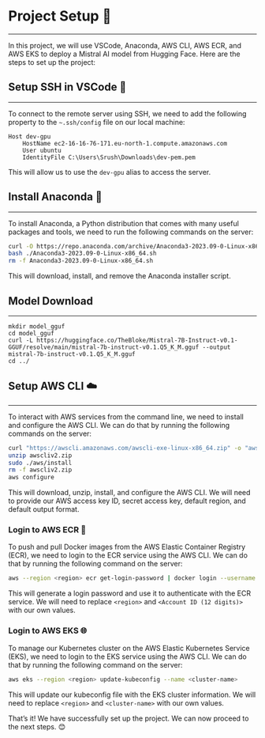 # Project Setup 🚀
---
In this project, we will use VSCode, Anaconda, AWS CLI, AWS ECR, and AWS EKS to deploy a Mistral AI model from Hugging Face. Here are the steps to set up the project:
## Setup SSH in VSCode 🔑
---
To connect to the remote server using SSH, we need to add the following property to the `~.ssh/config` file on our local machine:
```properties
Host dev-gpu
    HostName ec2-16-16-76-171.eu-north-1.compute.amazonaws.com
    User ubuntu
    IdentityFile C:\Users\Srush\Downloads\dev-pem.pem
```
This will allow us to use the `dev-gpu` alias to access the server.

## Install Anaconda 🐍
---
To install Anaconda, a Python distribution that comes with many useful packages and tools, we need to run the following commands on the server:
```bash
curl -O https://repo.anaconda.com/archive/Anaconda3-2023.09-0-Linux-x86_64.sh
bash ./Anaconda3-2023.09-0-Linux-x86_64.sh
rm -f Anaconda3-2023.09-0-Linux-x86_64.sh
```
This will download, install, and remove the Anaconda installer script.

## Model Download
---
```
mkdir model_gguf
cd model_gguf
curl -L https://huggingface.co/TheBloke/Mistral-7B-Instruct-v0.1-GGUF/resolve/main/mistral-7b-instruct-v0.1.Q5_K_M.gguf --output mistral-7b-instruct-v0.1.Q5_K_M.gguf
cd ../
```

## Setup AWS CLI ☁️
---
To interact with AWS services from the command line, we need to install and configure the AWS CLI. We can do that by running the following commands on the server:
```bash
curl "https://awscli.amazonaws.com/awscli-exe-linux-x86_64.zip" -o "awscliv2.zip"
unzip awscliv2.zip
sudo ./aws/install
rm -f awscliv2.zip
aws configure
```
This will download, unzip, install, and configure the AWS CLI. We will need to provide our AWS access key ID, secret access key, default region, and default output format.

### Login to AWS ECR 🐳
To push and pull Docker images from the AWS Elastic Container Registry (ECR), we need to login to the ECR service using the AWS CLI. We can do that by running the following command on the server:
```bash
aws --region <region> ecr get-login-password | docker login --username AWS --password-stdin <Account ID (12 digits)>.dkr.ecr.<region>.amazonaws.com
```
This will generate a login password and use it to authenticate with the ECR service. We will need to replace `<region>` and `<Account ID (12 digits)>` with our own values.

### Login to AWS EKS 🌐
To manage our Kubernetes cluster on the AWS Elastic Kubernetes Service (EKS), we need to login to the EKS service using the AWS CLI. We can do that by running the following command on the server:
```bash
aws eks --region <region> update-kubeconfig --name <cluster-name>
```
This will update our kubeconfig file with the EKS cluster information. We will need to replace `<region>` and `<cluster-name>` with our own values.

That’s it! We have successfully set up the project. We can now proceed to the next steps. 😊
